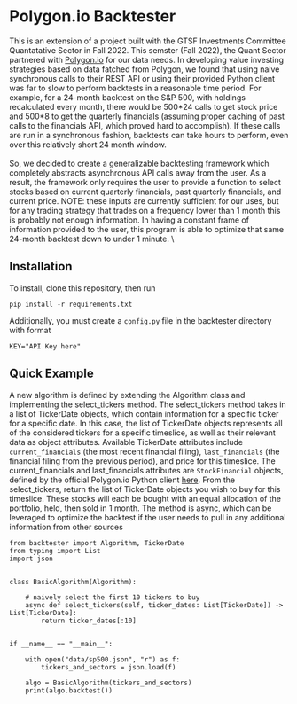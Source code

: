 # Polygon.io Backtester
This is an extension of a project built with the GTSF Investments Committee Quantatative Sector in Fall 2022. This semster (Fall 2022), the Quant Sector partnered with [Polygon.io](https://polygon.io/) for our data needs. In developing value investing strategies based on data fatched from Polygon, we found that using naive synchronous calls to their REST API or using their provided Python client was far to slow to perform backtests in a reasonable time period. For example, for a 24-month backtest on the S&P 500, with holdings recalculated every month, there would be 500\*24 calls to get stock price and 500\*8 to get the quarterly financials (assuming proper caching of past calls to the financials API, which proved hard to accomplish). If these calls are run in a synchronous fashion, backtests can take hours to perform, even over this relatively short 24 month window. \
\
So, we decided to create a generalizable backtesting framework which completely abstracts asynchronous API calls away from the user. As a result, the framework only requires the user to provide a function to select stocks based on current quarterly financials, past quarterly financials, and current price. NOTE: these inputs are currently sufficient for our uses, but for any trading strategy that trades on a frequency lower than 1 month this is probably not enough information. In having a constant frame of information provided to the user, this program is able to optimize that same 24-month backtest down to under 1 minute. \


## Installation
To install, clone this repository, then run
```
pip install -r requirements.txt
```
Additionally, you must create a `config.py` file in the backtester directory with format 

```
KEY="API Key here"
```

## Quick Example
A new algorithm is defined by extending the Algorithm class and implementing the select_tickers method. The select_tickers method takes in a list of TickerDate objects, which contain information for a specific ticker for a specific date. In this case, the list of TickerDate objects represents all of the considered tickers for a specific timeslice, as well as their relevant data as object attributes. Available TickerDate attributes include `current_financials` (the most recent financial filing), `last_financials` (the financial filing from the previous period), and price for this timeslice. The current_financials and last_financials attributes are `StockFinancial` objects, defined by the official Polygon.io Python client [here](https://github.com/polygon-io/client-python/blob/master/polygon/rest/models/financials.py#L294). From the select_tickers, return  the list of TickerDate objects you wish to buy for this timeslice. These stocks will each be bought with an equal allocation of the portfolio, held, then sold in 1 month. The method is async, which can be leveraged to optimize the backtest if the user needs to pull in any additional information from other sources
```
from backtester import Algorithm, TickerDate
from typing import List
import json


class BasicAlgorithm(Algorithm):

    # naively select the first 10 tickers to buy
    async def select_tickers(self, ticker_dates: List[TickerDate]) -> List[TickerDate]:
        return ticker_dates[:10]


if __name__ == "__main__":

    with open("data/sp500.json", "r") as f:
        tickers_and_sectors = json.load(f)

    algo = BasicAlgorithm(tickers_and_sectors)
    print(algo.backtest())
```
